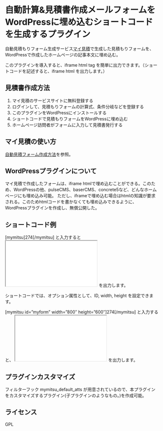 # 自動計算&見積書作成メールフォームをWordPressに埋め込むショートコードを生成するプラグイン

自動見積もりフォーム生成サービス[マイ見積](https://my-mitsu.jp/)で生成した見積もりフォームを、WordPressで作成したホームページの記事本文に埋め込む。

このプラグインを導入すると、iframe html tag を簡単に出力できます。（ショートコードを記述すると、iframe html を出力します。）

## 見積書作成方法
1. マイ見積のサービスサイトに無料登録する
1. ログインして、見積もりフォームの計算式、条件分岐などを登録する
1. このプラグインをWordPressにインストールする
1. ショートコードで見積もりフォームをWordPressに埋め込む
1. ホームページ訪問者がフォームに入力して見積書発行する

## マイ見積の使い方
[自動見積フォーム作成方法](https://my-mitsu.com/howto)を参照。

## WordPressプラグインについて
マイ見積で作成したフォームは、iframe htmlで埋め込むことができる。このため、WordPressの他、pulseCMS、baserCMS、concrete5など、どんなホームページにも埋め込み可能。
ただし、iframeで埋め込む場合はhtmlの知識が要求される。このためhtmlコードを書かなくても埋め込みできるように、WordPressプラグインを作成し、無償公開した。

## ショートコード例
[mymitsu]274[/mymitsu] と入力すると <iframe src=”https://my-mitsu.jp/estimation/274″ id=”mymitsu” width=”640″ height=”480″></iframe> を出力します。

ショートコードでは、オプション属性として、ID, width, height を設定できます。

[mymitsu id=”myform” width=”800″ height=”600″]274[/mymitsu] と入力すると、 <iframe src=”https://my-mitsu.jp/estimation/274″ id=”myform” width=”800″ height=”600″></iframe> を出力します。

## プラグインカスタマイズ
フィルターフック mymitsu_default_atts が用意されているので、本プラグインをカスタマイズするプラグイン(子プラグインのようなもの。)を作成可能。

## ライセンス
GPL

